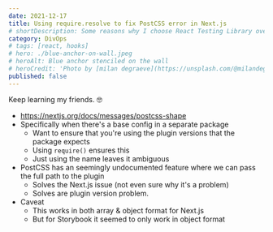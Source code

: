 ```yaml
---
date: 2021-12-17
title: Using require.resolve to fix PostCSS error in Next.js
# shortDescription: Some reasons why I choose React Testing Library over Enzyme for testing React components
category: DivOps
# tags: [react, hooks]
# hero: ./blue-anchor-on-wall.jpeg
# heroAlt: Blue anchor stenciled on the wall
# heroCredit: 'Photo by [milan degraeve](https://unsplash.com/@milandegraeve)'
published: false
---
```


Keep learning my friends. 🤓

- https://nextjs.org/docs/messages/postcss-shape
- Specifically when there's a base config in a separate package
  - Want to ensure that you're using the plugin versions that the package expects
  - Using `require()` ensures this
  - Just using the name leaves it ambiguous
- PostCSS has an seemingly undocumented feature where we can pass the full path to the plugin
  - Solves the Next.js issue (not even sure why it's a problem)
  - Solves are plugin version problem.
- Caveat
  - This works in both array & object format for Next.js
  - But for Storybook it seemed to only work in object format
